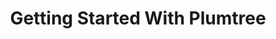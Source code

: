 ---
layout: tutorial
title: Getting Started With Plumtree
description: Getting Started With Plumtree
group: nav-right
---